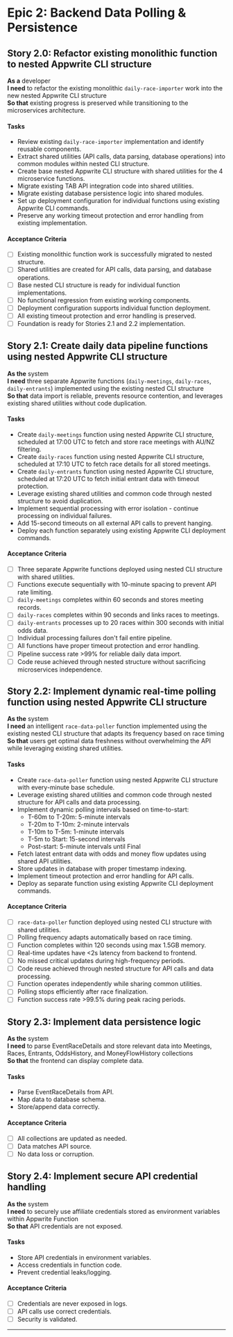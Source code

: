 # Epic 2: Backend Data Polling & Persistence

## Story 2.0: Refactor existing monolithic function to nested Appwrite CLI structure

**As a** developer  
**I need** to refactor the existing monolithic `daily-race-importer` work into the new nested Appwrite CLI structure  
**So that** existing progress is preserved while transitioning to the microservices architecture.

#### Tasks

- Review existing `daily-race-importer` implementation and identify reusable components.
- Extract shared utilities (API calls, data parsing, database operations) into common modules within nested CLI structure.
- Create base nested Appwrite CLI structure with shared utilities for the 4 microservice functions.
- Migrate existing TAB API integration code into shared utilities.
- Migrate existing database persistence logic into shared modules.
- Set up deployment configuration for individual functions using existing Appwrite CLI commands.
- Preserve any working timeout protection and error handling from existing implementation.

#### Acceptance Criteria

- [ ] Existing monolithic function work is successfully migrated to nested structure.
- [ ] Shared utilities are created for API calls, data parsing, and database operations.
- [ ] Base nested CLI structure is ready for individual function implementations.
- [ ] No functional regression from existing working components.
- [ ] Deployment configuration supports individual function deployment.
- [ ] All existing timeout protection and error handling is preserved.
- [ ] Foundation is ready for Stories 2.1 and 2.2 implementation.

## Story 2.1: Create daily data pipeline functions using nested Appwrite CLI structure

**As the** system  
**I need** three separate Appwrite functions (`daily-meetings`, `daily-races`, `daily-entrants`) implemented using the existing nested CLI structure  
**So that** data import is reliable, prevents resource contention, and leverages existing shared utilities without code duplication.

#### Tasks

- Create `daily-meetings` function using nested Appwrite CLI structure, scheduled at 17:00 UTC to fetch and store race meetings with AU/NZ filtering.
- Create `daily-races` function using nested Appwrite CLI structure, scheduled at 17:10 UTC to fetch race details for all stored meetings.
- Create `daily-entrants` function using nested Appwrite CLI structure, scheduled at 17:20 UTC to fetch initial entrant data with timeout protection.
- Leverage existing shared utilities and common code through nested structure to avoid duplication.
- Implement sequential processing with error isolation - continue processing on individual failures.
- Add 15-second timeouts on all external API calls to prevent hanging.
- Deploy each function separately using existing Appwrite CLI deployment commands.

#### Acceptance Criteria

- [ ] Three separate Appwrite functions deployed using nested CLI structure with shared utilities.
- [ ] Functions execute sequentially with 10-minute spacing to prevent API rate limiting.
- [ ] `daily-meetings` completes within 60 seconds and stores meeting records.
- [ ] `daily-races` completes within 90 seconds and links races to meetings.
- [ ] `daily-entrants` processes up to 20 races within 300 seconds with initial odds data.
- [ ] Individual processing failures don't fail entire pipeline.
- [ ] All functions have proper timeout protection and error handling.
- [ ] Pipeline success rate >99% for reliable daily data import.
- [ ] Code reuse achieved through nested structure without sacrificing microservices independence.

## Story 2.2: Implement dynamic real-time polling function using nested Appwrite CLI structure

**As the** system  
**I need** an intelligent `race-data-poller` function implemented using the existing nested CLI structure that adapts its frequency based on race timing  
**So that** users get optimal data freshness without overwhelming the API while leveraging existing shared utilities.

#### Tasks

- Create `race-data-poller` function using nested Appwrite CLI structure with every-minute base schedule.
- Leverage existing shared utilities and common code through nested structure for API calls and data processing.
- Implement dynamic polling intervals based on time-to-start:
  - T-60m to T-20m: 5-minute intervals
  - T-20m to T-10m: 2-minute intervals  
  - T-10m to T-5m: 1-minute intervals
  - T-5m to Start: 15-second intervals
  - Post-start: 5-minute intervals until Final
- Fetch latest entrant data with odds and money flow updates using shared API utilities.
- Store updates in database with proper timestamp indexing.
- Implement timeout protection and error handling for API calls.
- Deploy as separate function using existing Appwrite CLI deployment commands.

#### Acceptance Criteria

- [ ] `race-data-poller` function deployed using nested CLI structure with shared utilities.
- [ ] Polling frequency adapts automatically based on race timing.
- [ ] Function completes within 120 seconds using max 1.5GB memory.
- [ ] Real-time updates have <2s latency from backend to frontend.
- [ ] No missed critical updates during high-frequency periods.
- [ ] Code reuse achieved through nested structure for API calls and data processing.
- [ ] Function operates independently while sharing common utilities.
- [ ] Polling stops efficiently after race finalization.
- [ ] Function success rate >99.5% during peak racing periods.

## Story 2.3: Implement data persistence logic

**As the** system  
**I need** to parse EventRaceDetails and store relevant data into Meetings, Races, Entrants, OddsHistory, and MoneyFlowHistory collections  
**So that** the frontend can display complete data.

#### Tasks

- Parse EventRaceDetails from API.
- Map data to database schema.
- Store/append data correctly.

#### Acceptance Criteria

- [ ] All collections are updated as needed.
- [ ] Data matches API source.
- [ ] No data loss or corruption.

## Story 2.4: Implement secure API credential handling

**As the** system  
**I need** to securely use affiliate credentials stored as environment variables within Appwrite Function  
**So that** API credentials are not exposed.

#### Tasks

- Store API credentials in environment variables.
- Access credentials in function code.
- Prevent credential leaks/logging.

#### Acceptance Criteria

- [ ] Credentials are never exposed in logs.
- [ ] API calls use correct credentials.
- [ ] Security is validated.

---
